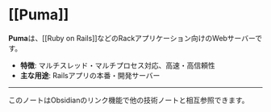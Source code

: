 # [[Puma]]

**Puma**は、[[Ruby on Rails]]などのRackアプリケーション向けのWebサーバーです。

- **特徴**: マルチスレッド・マルチプロセス対応、高速・高信頼性
- **主な用途**: Railsアプリの本番・開発サーバー

---

このノートはObsidianのリンク機能で他の技術ノートと相互参照できます。 